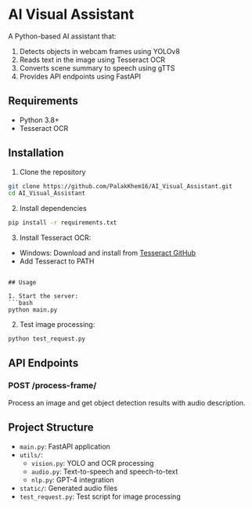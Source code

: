 # AI Visual Assistant

A Python-based AI assistant that:
1. Detects objects in webcam frames using YOLOv8
2. Reads text in the image using Tesseract OCR
3. Converts scene summary to speech using gTTS
4. Provides API endpoints using FastAPI

## Requirements
- Python 3.8+
- Tesseract OCR


## Installation

1. Clone the repository
```bash
git clone https://github.com/PalakKhem16/AI_Visual_Assistant.git
cd AI_Visual_Assistant
```

2. Install dependencies
```bash
pip install -r requirements.txt
```

3. Install Tesseract OCR:
- Windows: Download and install from [Tesseract GitHub](https://github.com/UB-Mannheim/tesseract/wiki)
- Add Tesseract to PATH

```

## Usage

1. Start the server:
```bash
python main.py
```

2. Test image processing:
```bash
python test_request.py
```

## API Endpoints

### POST /process-frame/
Process an image and get object detection results with audio description.



## Project Structure
- `main.py`: FastAPI application
- `utils/`:
  - `vision.py`: YOLO and OCR processing
  - `audio.py`: Text-to-speech and speech-to-text
  - `nlp.py`: GPT-4 integration
- `static/`: Generated audio files
- `test_request.py`: Test script for image processing
